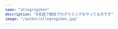 ```yaml
---
name: "allegrogiken"
description: "D言語で競技プログラミングをやってる犬です"
image: "/author/allegrogiken.jpg"
---
```

